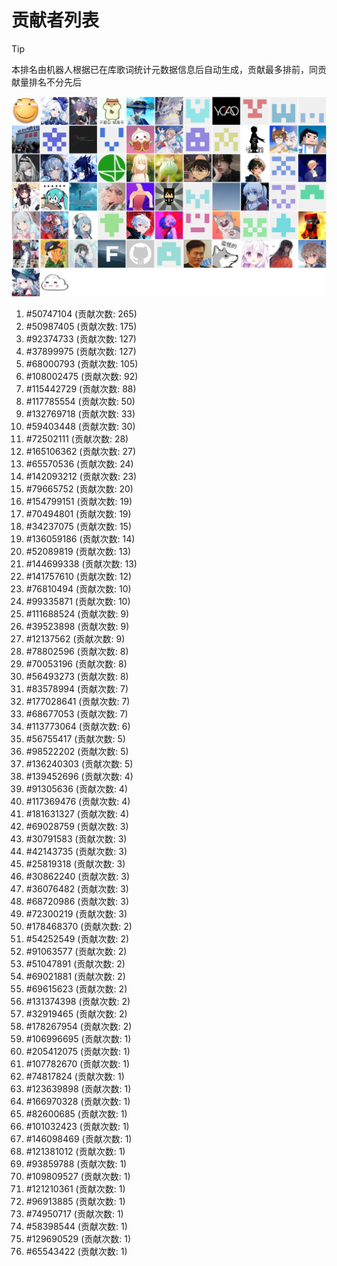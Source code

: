 # 贡献者列表

> [!TIP]
> 本排名由机器人根据已在库歌词统计元数据信息后自动生成，贡献最多排前，同贡献量排名不分先后

![贡献者头像画廊](./CONTRIBUTORS.svg)

1. #50747104 (贡献次数: 265)
2. #50987405 (贡献次数: 175)
3. #92374733 (贡献次数: 127)
4. #37899975 (贡献次数: 127)
5. #68000793 (贡献次数: 105)
6. #108002475 (贡献次数: 92)
7. #115442729 (贡献次数: 88)
8. #117785554 (贡献次数: 50)
9. #132769718 (贡献次数: 33)
10. #59403448 (贡献次数: 30)
11. #72502111 (贡献次数: 28)
12. #165106362 (贡献次数: 27)
13. #65570536 (贡献次数: 24)
14. #142093212 (贡献次数: 23)
15. #79665752 (贡献次数: 20)
16. #154799151 (贡献次数: 19)
17. #70494801 (贡献次数: 19)
18. #34237075 (贡献次数: 15)
19. #136059186 (贡献次数: 14)
20. #52089819 (贡献次数: 13)
21. #144699338 (贡献次数: 13)
22. #141757610 (贡献次数: 12)
23. #76810494 (贡献次数: 10)
24. #99335871 (贡献次数: 10)
25. #111688524 (贡献次数: 9)
26. #39523898 (贡献次数: 9)
27. #12137562 (贡献次数: 9)
28. #78802596 (贡献次数: 8)
29. #70053196 (贡献次数: 8)
30. #56493273 (贡献次数: 8)
31. #83578994 (贡献次数: 7)
32. #177028641 (贡献次数: 7)
33. #68677053 (贡献次数: 7)
34. #113773064 (贡献次数: 6)
35. #56755417 (贡献次数: 5)
36. #98522202 (贡献次数: 5)
37. #136240303 (贡献次数: 5)
38. #139452696 (贡献次数: 4)
39. #91305636 (贡献次数: 4)
40. #117369476 (贡献次数: 4)
41. #181631327 (贡献次数: 4)
42. #69028759 (贡献次数: 3)
43. #30791583 (贡献次数: 3)
44. #42143735 (贡献次数: 3)
45. #25819318 (贡献次数: 3)
46. #30862240 (贡献次数: 3)
47. #36076482 (贡献次数: 3)
48. #68720986 (贡献次数: 3)
49. #72300219 (贡献次数: 3)
50. #178468370 (贡献次数: 2)
51. #54252549 (贡献次数: 2)
52. #91063577 (贡献次数: 2)
53. #51047891 (贡献次数: 2)
54. #69021881 (贡献次数: 2)
55. #69615623 (贡献次数: 2)
56. #131374398 (贡献次数: 2)
57. #32919465 (贡献次数: 2)
58. #178267954 (贡献次数: 2)
59. #106996695 (贡献次数: 1)
60. #205412075 (贡献次数: 1)
61. #107782670 (贡献次数: 1)
62. #74817824 (贡献次数: 1)
63. #123639898 (贡献次数: 1)
64. #166970328 (贡献次数: 1)
65. #82600685 (贡献次数: 1)
66. #101032423 (贡献次数: 1)
67. #146098469 (贡献次数: 1)
68. #121381012 (贡献次数: 1)
69. #93859788 (贡献次数: 1)
70. #109809527 (贡献次数: 1)
71. #121210361 (贡献次数: 1)
72. #96913885 (贡献次数: 1)
73. #74950717 (贡献次数: 1)
74. #58398544 (贡献次数: 1)
75. #129690529 (贡献次数: 1)
76. #65543422 (贡献次数: 1)
